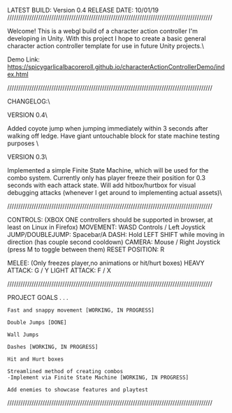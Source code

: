 

LATEST BUILD: Version 0.4 RELEASE DATE: 10/01/19 /////////////////////////////////////////////////////////////////////////////////////////////

Welcome! This is a webgl build of a character action controller I'm developing in Unity.
With this project I hope to create a basic general character action controller template for use in future Unity projects.\

Demo Link: https://spicygarlicalbacoreroll.github.io/characterActionControllerDemo/index.html

/////////////////////////////////////////////////////////////////////////////////////////////

CHANGELOG:\

VERSION 0.4\

Added coyote jump when jumping immediately within 3 seconds after walking off ledge. Have giant untouchable block for state machine testing purposes \

VERSION 0.3\

Implemented a simple Finite State Machine, which will be used for the combo system. Currently only has player freeze their position for 0.3 seconds with each attack state. Will add hitbox/hurtbox for visual debugging attacks (whenever I get around to implementing actual assets)\

/////////////////////////////////////////////////////////////////////////////////////////////

CONTROLS: (XBOX ONE controllers should be supported in browser, at least on Linux in Firefox)
MOVEMENT: WASD Controls / Left Joystick
JUMP/DOUBLEJUMP: Spacebar/A
DASH: Hold LEFT SHIFT while moving in direction (has couple second cooldown)
CAMERA: Mouse / Right Joystick (press M to toggle between them)
RESET POSITION: R

MELEE: (Only freezes player,no animations or hit/hurt boxes)
    HEAVY ATTACK: G / Y
    LIGHT ATTACK: F / X

/////////////////////////////////////////////////////////////////////////////////////////////

PROJECT GOALS . . .

    Fast and snappy movement [WORKING, IN PROGRESS]

    Double Jumps [DONE]

    Wall Jumps

    Dashes [WORKING, IN PROGRESS]

    Hit and Hurt boxes

    Streamlined method of creating combos
    -Implement via Finite State Machine [WORKING, IN PROGRESS]

    Add enemies to showcase features and playtest

/////////////////////////////////////////////////////////////////////////////////////////////
